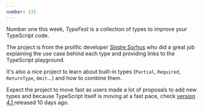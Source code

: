 ```yaml
---
number: 131
---
```

Number one this week, _TypeFest_ is a collection of types to improve your TypeScript code.

The project is from the prolific developer [Sindre Sorhus](https://github.com/sindresorhus) who did a great job explaining the use case behind each type and providing links to the TypeScript playground.

It's also a nice project to learn about built-in types (`Partial`, `Required`, `ReturnType`, `Omit`...) and how to combine them.

Expect the project to move fast as users made a lot of proposals to add new types and because TypeScript itself is moving at a fast pace, check [version 4.1 ](https://devblogs.microsoft.com/typescript/announcing-typescript-4-1/) released 10 days ago.
